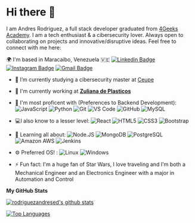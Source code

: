 <!--
**rodriguezandresed/rodriguezandresed** is a ✨ _special_ ✨ repository because its `README.md` (this file) appears on your GitHub profile.

Here are some ideas to get you started:

- 🔭 I’m currently working on ...
- 🌱 I’m currently learning ...
- 👯 I’m looking to collaborate on ...
- 🤔 I’m looking for help with ...
- 💬 Ask me about ...
- 📫 How to reach me: ...
- 😄 Pronouns: ...
- ⚡ Fun fact: ...
-->


# Hi there 👋

I am Andres Rodriguez, a full stack developer graduated from [4Geeks Academy](https://4geeksacademy.com/). I am a tech enthusiast & a cibersecurity lover. Always open to collaborating on projects and innovative/disruptive ideas. Feel free to connect with me here:

🌍  I'm based in Maracaibo, Venezuela 🇻🇪
[![Linkedin Badge](https://img.shields.io/badge/rodriguezandresed-blue?style=flat-square&logo=Linkedin&logoColor=white&link=https://www.linkedin.com/in/andres-eduardo-rodriguez-hernandez/?locale=en_US)](https://www.linkedin.com/in/andres-eduardo-rodriguez-hernandez/?locale=en_US)
[![Instagram Badge](https://img.shields.io/badge/-rodriguezandresed-purple?style=flat-square&logo=instagram&logoColor=white&link=https://instagram.com/rodriguezandresed/)](https://instagram.com/rodriguezandresed)
[![Gmail Badge](https://img.shields.io/badge/-rodriguezandresed@gmail.com-c14438?style=flat-square&logo=Gmail&logoColor=white&link=mailto:rodriguezandresed@gmail.com)](mailto:rodriguezandresed@gmail.com)


- 🔭 I’m currently studying a cibersecurity master at [Ceupe](https://www.ceupe.com/master-propios/master-ciberseguridad.html)

- 🏢 I'm currently working at **[Zuliana de Plasticos](www.zupla.com.ve)**

- 🚀 I'm most proficent with (Preferences to Backend Development):
  ![JavaScript](https://img.shields.io/badge/-JavaScript-black?style=plastic&logo=javascript)
  ![Python](https://img.shields.io/badge/-Python-8fcfd1?style=plastic&logo=Python)
  ![Git](https://img.shields.io/badge/-Git-black?style=plastic&logo=git)
  ![VS Code](https://img.shields.io/badge/-VS%20Code-007ACC?style=plastic&logo=visual-studio-code)
  ![GitHub](https://img.shields.io/badge/-GitHub-181717?style=plastic&logo=github)
  ![MySQL](https://img.shields.io/badge/MySQL-005C84?style=plastic&logo=mysql&logoColor=white)
  
- 💻I also know to a lesser level:
  ![React](https://img.shields.io/badge/-React-3b2e5a?style=plastic&logo=react)
  ![HTML5](https://img.shields.io/badge/-HTML5-E34F26?style=plastic&logo=html5&logoColor=white)
  ![CSS3](https://img.shields.io/badge/-CSS3-1572B6?style=plastic&logo=css3)
  ![Bootstrap](https://img.shields.io/badge/-Bootstrap-563D7C?style=plastic&logo=bootstrap)
  
- 🌱 Learning all about:
  ![Node.JS](https://img.shields.io/badge/-Node.JS-black?style=plastic&logo=Node.js) 
  ![MongoDB](https://img.shields.io/badge/-MongoDB-black?style=plastic&logo=mongodb)
  ![PostgreSQL](https://img.shields.io/badge/-PostgreSQL-336791?style=plastic&logo=postgresql)
  ![Amazon AWS](https://img.shields.io/badge/Amazon%20AWS-232F3E?style=plastic&logo=amazon-aws)
  ![Jenkins](https://img.shields.io/badge/-Jenkins-black?style=plastic&logo=Jenkins)
  
- ⚙️ Preferred OS! :
   ![Linux](https://img.shields.io/badge/Linux-FCC624?style=plastic&logo=linux&logoColor=black)
   ![Windows](https://img.shields.io/badge/Windows-0078D6?style=plastic&logo=windows&logoColor=white)
  
- ⚡️ Fun fact: I'm a huge fan of Star Wars, I love traveling and I'm both a Mechanical Engineer and an Electronics Engineer with a major in Automation and Control

<b>My GitHub Stats</b>

[![rodriguezandresed's github stats](https://github-readme-stats.vercel.app/api?username=rodriguezandresed&theme=dark&show_icons=true)](https://github.com/rodriguezandresed)

<a href="https://github.com/rodriguezandresed" align="left"><img src="https://github-readme-stats.vercel.app/api/top-langs/?username=rodriguezandresed&langs_count=10&title_color=0891b2&text_color=ffffff&icon_color=0891b2&bg_color=1c1917&hide_border=true&locale=en&custom_title=Top%20%Languages" alt="Top Languages" /></a>

